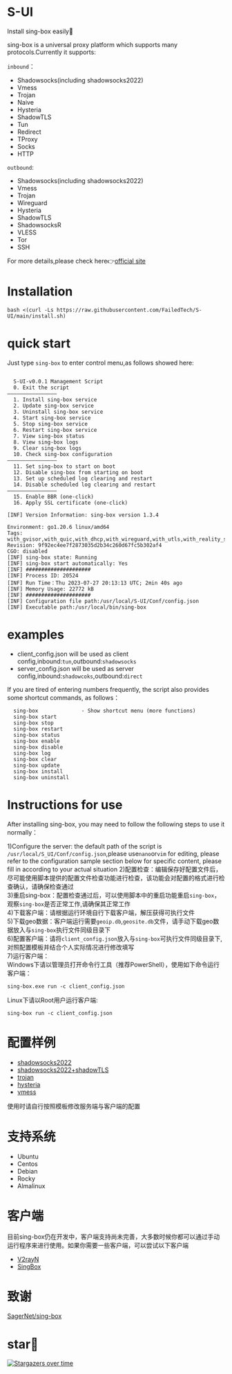 # S-UI
Install sing-box easily:100:  

sing-box is a universal proxy platform which supports many protocols.Currently it supports:  

`inbound`： 
- Shadowsocks(including shadowsocks2022)    
- Vmess  
- Trojan  
- Naive  
- Hysteria  
- ShadowTLS  
- Tun  
- Redirect  
- TProxy  
- Socks  
- HTTP  

`outbound`:  
- Shadowsocks(including shadowsocks2022)    
- Vmess  
- Trojan 
- Wireguard  
- Hysteria  
- ShadowTLS  
- ShadowsocksR  
- VLESS  
- Tor  
- SSH

For more details,please check here:point_right:[official site](https://sing-box.sagernet.org/)
# Installation
```
bash <(curl -Ls https://raw.githubusercontent.com/FailedTech/S-UI/main/install.sh)
```
# quick start
Just type `sing-box` to enter control menu,as follows showed here:
```

  S-UI-v0.0.1 Management Script
  0. Exit the script
————————————————
  1. Install sing-box service
  2. Update sing-box service
  3. Uninstall sing-box service
  4. Start sing-box service
  5. Stop sing-box service
  6. Restart sing-box service
  7. View sing-box status
  8. View sing-box logs
  9. Clear sing-box logs
  10. Check sing-box configuration
————————————————
  11. Set sing-box to start on boot
  12. Disable sing-box from starting on boot
  13. Set up scheduled log clearing and restart
  14. Disable scheduled log clearing and restart
————————————————
  15. Enable BBR (one-click)
  16. Apply SSL certificate (one-click)
 
[INF] Version Information: sing-box version 1.3.4

Environment: go1.20.6 linux/amd64
Tags: with_gvisor,with_quic,with_dhcp,with_wireguard,with_utls,with_reality_server,with_clash_api
Revision: 9f92ec4ee7f2873035d2b34c260d67fc5b302af4
CGO: disabled 
[INF] sing-box state: Running
[INF] sing-box start automatically: Yes
[INF] ##################### 
[INF] Process ID: 20524 
[INF] Run Time：Thu 2023-07-27 20:13:13 UTC; 2min 40s ago  
[INF] Memory Usage: 22772 kB 
[INF] ##################### 
[INF] Configuration file path:/usr/local/S-UI/Conf/config.json 
[INF] Executable path:/usr/local/bin/sing-box
```   
# examples  
- client_config.json will be used as client config,inbound:`tun`,outbound:`shadowsocks`  
- server_config.json will be used as server config,inbound:`shadowcoks`,outbound:`direct`   
   
If you are tired of entering numbers frequently, the script also provides some shortcut commands, as follows：  
```
  sing-box              - Show shortcut menu (more functions)  
  sing-box start 
  sing-box stop
  sing-box restart
  sing-box status
  sing-box enable
  sing-box disable
  sing-box log
  sing-box clear
  sing-box update
  sing-box install
  sing-box uninstall
```

# Instructions for use  
After installing sing-box, you may need to follow the following steps to use it normally：  

1)Configure the server: the default path of the script is `/usr/local/S_UI/Conf/config.json`,please use`nano`or`vim` for editing, please refer to the configuration sample section below for specific content, please fill in according to your actual situation 
2)配置检查：编辑保存好配置文件后，尽可能使用脚本提供的配置文件检查功能进行检查，该功能会对配置的格式进行检查确认，请确保检查通过  
3)重启sing-box：配置检查通过后，可以使用脚本中的重启功能重启`sing-box`，观察`sing-box`是否正常工作,请确保其正常工作  
4)下载客户端：请根据运行环境自行下载客户端，解压获得可执行文件  
5)下载geo数据：客户端运行需要`geoip.db`,`geosite.db`文件，请手动下载geo数据放入与`sing-box`执行文件同级目录下  
6)配置客户端：请将`client_config.json`放入与`sing-box`可执行文件同级目录下,对照配置模板并结合个人实际情况进行修改填写  
7)运行客户端：  
Windows下请以管理员打开命令行工具（推荐PowerShell），使用如下命令运行客户端：  
```
sing-box.exe run -c client_config.json  
```  
Linux下请以Root用户运行客户端:
```
sing-box run -c client_config.json
```  

# 配置样例    
- [shadowsocks2022](https://github.com/FranzKafkaYu/sing-box-yes/tree/main/shadowsocks2022)  
- [shadowsocks2022+shadowTLS](https://github.com/FranzKafkaYu/sing-box-yes/tree/main/shadowsocks2022_with_shadowTLS)  
- [trojan](https://github.com/FranzKafkaYu/sing-box-yes/tree/main/trojan)  
- [hysteria](https://github.com/FranzKafkaYu/sing-box-yes/tree/main/hysteria)   
- [vmess](https://github.com/FranzKafkaYu/sing-box-yes/tree/main/vmess)  

使用时请自行按照模板修改服务端与客户端的配置    

# 支持系统  
- Ubuntu  
- Centos  
- Debian  
- Rocky  
- Almalinux    

# 客户端  

目前sing-box仍在开发中，客户端支持尚未完善，大多数时候你都可以通过手动运行程序来进行使用。如果你需要一些客户端，可以尝试以下客户端  
- [V2rayN](https://github.com/2dust/v2rayN/releases/tag/5.36)  
- [SingBox](https://github.com/daodao97/SingBox)  

# 致谢  
[SagerNet/sing-box](https://github.com/SagerNet/sing-box)  

# star:star2:

[![Stargazers over time](https://starchart.cc/FranzKafkaYu/sing-box-yes.svg)](https://starchart.cc/FranzKafkaYu/sing-box-yes)




